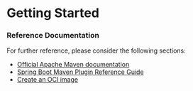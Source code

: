 # Getting Started

### Reference Documentation
For further reference, please consider the following sections:

* [Official Apache Maven documentation](https://maven.apache.org/guides/index.html)
* [Spring Boot Maven Plugin Reference Guide](https://docs.spring.io/spring-boot/docs/2.3.5.BUILD-SNAPSHOT/maven-plugin/reference/html/)
* [Create an OCI image](https://docs.spring.io/spring-boot/docs/2.3.5.BUILD-SNAPSHOT/maven-plugin/reference/html/#build-image)

